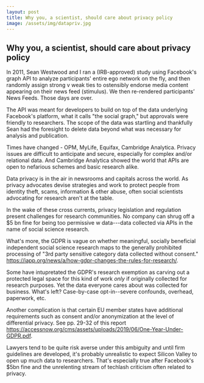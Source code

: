 ```yaml
---
layout: post
title: Why you, a scientist, should care about privacy policy
image: /assets/img/datapriv.jpg
---
```


<!-- ![](https://cdn-images-1.medium.com/max/1600/1*_COjgiypANy8byDnexEFIQ.png)() -->


## Why you, a scientist, should care about privacy policy


In 2011, Sean Westwood and I ran a (IRB-approved) study using Facebook's graph API to analyze participants' entire ego network on the fly, and then randomly assign strong v weak ties to ostensibly endorse media content appearing on their news feed (stimulus). We then re-rendered participants’ News Feeds. Those days are over. 

The API was meant for developers to build on top of the data underlying Facebook's platform, what it calls "the social graph," but approvals were friendly to researchers. The scope of the data was startling and thankfully Sean had the foresight to delete data beyond what was necessary for analysis and publication.

Times have changed - OPM, MyLife, Equifax, Cambridge Analytica. Privacy issues are difficult to anticipate and secure, especially for complex and/or relational data. And Cambridge Analytica showed the world that APIs are open to nefarious schemes and basic research alike.

Data privacy is in the air in newsrooms and capitals across the world. As privacy advocates devise strategies and work to protect people from identity theft, scams, information & other abuse, often social scientists advocating for research aren't at the table.

In the wake of these cross currents, privacy legislation and regulation present challenges for research communities. No company can shrug off a $5 bn fine for being too permissive w data---data collected via APIs in the name of social science research.

What's more, the GDPR is vague on whether meaningful, socially beneficial independent social science research maps to the generally prohibited processing of "3rd party sensitive category data collected without consent." https://iapp.org/news/a/how-gdpr-changes-the-rules-for-research/. 

Some have intupretated the GDPR's research exemption as carving out a protected legal space for this kind of work *only* if originally collected for research purposes. Yet the data everyone cares about was collected for business. What's left? Case-by-case opt-in--severe confounds, overhead, paperwork, etc.

Another complication is that certain EU member states have additional requirements such as consent and/or anonymization at the level of differential privacy. See pp. 29-32 of this report https://accessnow.org/cms/assets/uploads/2019/06/One-Year-Under-GDPR.pdf. 

Lawyers tend to be quite risk averse under this ambiguity and until firm guidelines are developed, it's probably unrealistic to expect Silicon Valley to open up much data to researchers. That's especially true after Facebook's $5bn fine and the unrelenting stream of techlash criticism often related to privacy. 

